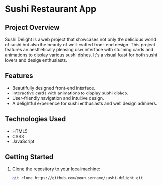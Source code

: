 # Sushi Restaurant App

## Project Overview

Sushi Delight is a web project that showcases not only the delicious world of sushi but also the beauty of well-crafted front-end design. This project features an aesthetically pleasing user interface with stunning cards and animations to display various sushi dishes. It's a visual feast for both sushi lovers and design enthusiasts.

## Features

- Beautifully designed front-end interface.
- Interactive cards with animations to display sushi dishes.
- User-friendly navigation and intuitive design.
- A delightful experience for sushi enthusiasts and web design admirers.

## Technologies Used

- HTML5
- CSS3
- JavaScript

## Getting Started

1. Clone the repository to your local machine:

   ```bash
   git clone https://github.com/yourusername/sushi-delight.git
